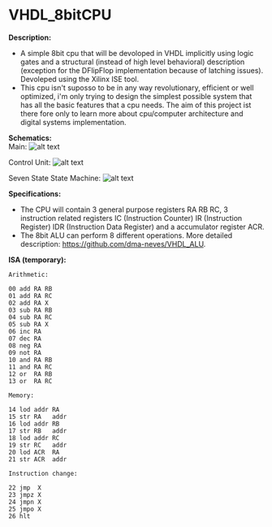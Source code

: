 # VHDL_8bitCPU

**Description:**
  - A simple 8bit cpu that will be devoloped in VHDL implicitly using logic gates and a structural (instead of high level behavioral) description (exception for the DFlipFlop implementation because of latching issues). Devoleped using the Xilinx ISE tool.
  - This cpu isn't suposso to be in any way revolutionary, efficient or well optimized, i'm only trying to design the simplest possible system that has all the basic features that a cpu needs. The aim of this project ist there fore only to learn more about cpu/computer architecture and digital systems implementation.

**Schematics:**\
  Main:
  ![alt text](https://github.com/dma-neves/VHDL_8bitCPU/blob/main/other/cpu.png)

  Control Unit:
  ![alt text](https://github.com/dma-neves/VHDL_8bitCPU/blob/main/other/CU.png)
  
  Seven State State Machine:
  ![alt text](https://github.com/dma-neves/VHDL_8bitCPU/blob/main/other/seven_state_sm.png)

**Specifications:**
  - The CPU will contain 3 general purpose registers RA RB RC, 3 instruction related registers IC (Instruction Counter) IR (Instruction Register) IDR (Instruction Data Register) and a accumulator register ACR.
  - The 8bit ALU can perform 8 different operations. More detailed description: https://github.com/dma-neves/VHDL_ALU.
  
**ISA (temporary):**

	Arithmetic:

	00 add RA RB
    01 add RA RC
	02 add RA X
	03 sub RA RB
    04 sub RA RC
	05 sub RA X
	06 inc RA
	07 dec RA
	08 neg RA
	09 not RA
	10 and RA RB
    11 and RA RC
	12 or  RA RB
    13 or  RA RC

	Memory:

	14 lod addr RA
	15 str RA   addr
	16 lod addr RB
	17 str RB   addr
	18 lod addr RC
	19 str RC   addr
	20 lod ACR  RA
	21 str ACR  addr

	Instruction change:

	22 jmp  X
	23 jmpz X
	24 jmpn X
	25 jmpo X
	26 hlt
